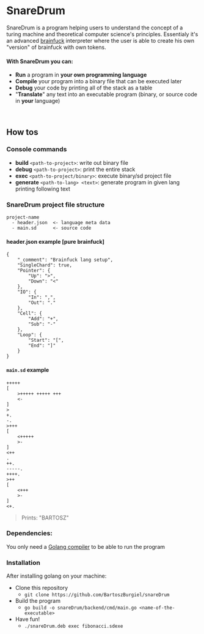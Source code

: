 # SnareDrum
SnareDrum is a program helping users to understand the concept of a turing machine and theoretical computer science's principles. Essentialy it's an advanced <a href="https://en.wikipedia.org/wiki/Brainfuck">brainfuck</a> interpreter where the user is able to create his own "version" of brainfuck with own tokens. 

#### With SnareDrum you can: 
* **Run** a program in **your own programming language**
* **Compile** your program into a binary file that can be executed later
* **Debug** your code by printing all of the stack as a table 
* "**Translate**" any text into an executable program (binary, or source code in **your** language)

</br>

## How tos

### Console commands 
* **build** `<path-to-project>`: write out binary file 
* **debug** `<path-to-project>`: print the entire stack 
* **exec** `<path-to-project/binary>`: execute binary/sd project file 
* **generate** `<path-to-lang> <text>`: generate program in given lang printing following text


### SnareDrum project file structure

<pre><code>project-name
  - header.json  <- language meta data
  - main.sd      <- source code
</code></pre>

#### header.json example [pure brainfuck]

<pre><code>{
    "_comment": "Brainfuck lang setup",
    "SingleChard": true,
    "Pointer": {
        "Up": ">",
        "Down": "<"
    },
    "IO": {
        "In": ",",
        "Out": "."
    },
    "Cell": {
        "Add": "+",
        "Sub": "-"
    },
    "Loop": {
        "Start": "[",
        "End": "]"
    }
}
</code></pre>

#### `main.sd` example 

<pre><code>+++++ 
[
    >+++++ +++++ +++
    <-
]
>
+.
-.
>+++
[
    <+++++
    >-
]
<++
.
++.
-----.
++++.
>++
[
    <+++
    >-
]
<+.
</code></pre>
> Prints: "BARTOSZ"

### Dependencies: 
You only need a <a href="https://golang.org/dl/">Golang compiler</a> to be able to run the program  

### Installation
After installing golang on your machine: 
* Clone this repository 
    * ``git clone https://github.com/BartoszBurgiel/snareDrum``
* Build the program 
    * ``go build -o snareDrum/backend/cmd/main.go <name-of-the-executable>``
* Have fun! 
    * ``./snareDrum.deb exec fibonacci.sdexe``